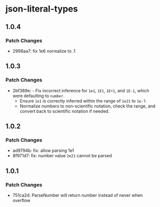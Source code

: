 # json-literal-types

## 1.0.4

### Patch Changes

- 2998aa7: fix 1e6 normalize to .1

## 1.0.3

### Patch Changes

- 2bf389e: - Fix incorrect inference for `1e1`, `1E1`, `1E+1`, and `1E-1`, which were defaulting to `number`.
  - Ensure `1e1` is correctly inferred within the range of `1e21` to `1e-7`.
  - Normalize numbers to non-scientific notation, check the range, and convert back to scientific notation if needed.

## 1.0.2

### Patch Changes

- ad9794b: fix: allow parsing 1e1
- 8f971d7: fix: number value `2e21` cannot be parsed

## 1.0.1

### Patch Changes

- 751ca2d: ParseNumber will return number instead of never when overflow

